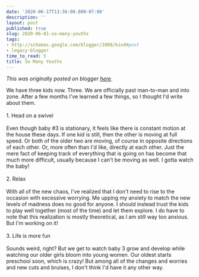 ```yaml
---
date: '2020-06-17T13:36:00.000-07:00'
description: ''
layout: post
published: true
slug: 2020-06-01-so-many-youths
tags:
- http://schemas.google.com/blogger/2008/kind#post
- legacy-blogger
time_to_read: 5
title: So Many Youths
---
```


*This was originally posted on blogger [here](https://thedadphd.blogspot.com/2020/06/so-many-youths.html)*.

<div>We have three kids now. Three. We are officially past man-to-man and into zone. After a few months I've learned a few things, so I thought I'd write about them. <br /></div><div><br /></div><div>1. Head on a swivel</div><div><br /></div><div>Even though baby #3 is stationary, it feels like there is constant motion at the house these days. If one kid is still, then the other is moving at full speed. Or both of the older two are moving, of course in opposite directions of each other. Or, more often than I'd like, directly at each other. Just the mere fact of keeping track of everything that is going on has become that much more difficult, usually because I can't be moving as well. I gotta watch the baby! <br /></div><div><br /></div><div>2. Relax</div><div><br /></div><div>With all of the new chaos, I've realized that I don't need to rise to the occasion with excessive worrying. Me upping my anxiety to match the new levels of madness does no good for anyone. I should instead trust the kids to play well together (most of the time) and let them explore. I do have to note that this realization is mostly theoretical, as I am still way too anxious. But I'm working on it!</div><div><br /></div><div>3. Life is more fun</div><div><br /></div><div>Sounds weird, right? But we get to watch baby 3 grow and develop while watching our older girls bloom into young women. Our oldest starts preschool soon, which is crazy! But among all of the changes and worries and new cuts and bruises, I don't think I'd have it any other way. <br /></div>